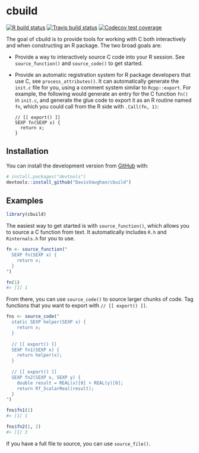 
<!-- README.md is generated from README.Rmd. Please edit that file -->

# cbuild

<!-- badges: start -->

[![R build
status](https://github.com/DavisVaughan/cbuild/workflows/R-CMD-check/badge.svg)](https://github.com/DavisVaughan/cbuild)
[![Travis build
status](https://travis-ci.org/DavisVaughan/cbuild.svg?branch=master)](https://travis-ci.org/DavisVaughan/cbuild)
[![Codecov test
coverage](https://codecov.io/gh/DavisVaughan/cbuild/branch/master/graph/badge.svg)](https://codecov.io/gh/DavisVaughan/cbuild?branch=master)
<!-- badges: end -->

The goal of cbuild is to provide tools for working with C both
interactively and when constructing an R package. The two broad goals
are:

  - Provide a way to interactively source C code into your R session.
    See `source_function()` and `source_code()` to get started.

  - Provide an automatic registration system for R package developers
    that use C, see `process_attributes()`. It can automatically
    generate the `init.c` file for you, using a comment system similar
    to `Rcpp::export`. For example, the following would generate an
    entry for the C function `fn()` in `init.c`, and generate the glue
    code to export it as an R routine named `fn`, which you could call
    from the R side with `.Call(fn, 1)`:
    
        // [[ export() ]]
        SEXP fn(SEXP x) {
          return x;
        }

## Installation

You can install the development version from
[GitHub](https://github.com/) with:

``` r
# install.packages("devtools")
devtools::install_github("DavisVaughan/cbuild")
```

## Examples

``` r
library(cbuild)
```

The easiest way to get started is with `source_function()`, which allows
you to source a C function from text. It automatically includes `R.h`
and `Rinternals.h` for you to use.

``` r
fn <- source_function("
  SEXP fn(SEXP x) {
    return x;
  }
")

fn(1)
#> [1] 1
```

From there, you can use `source_code()` to source larger chunks of code.
Tag functions that you want to export with `// [[ export() ]]`.

``` r
fns <- source_code("
  static SEXP helper(SEXP x) {
    return x;
  }
  
  // [[ export() ]]
  SEXP fn1(SEXP x) {
    return helper(x);
  }
  
  // [[ export() ]]
  SEXP fn2(SEXP x, SEXP y) {
    double result = REAL(x)[0] + REAL(y)[0];
    return Rf_ScalarReal(result);
  }
")

fns$fn1(1)
#> [1] 1

fns$fn2(1, 2)
#> [1] 3
```

If you have a full file to source, you can use `source_file()`.
